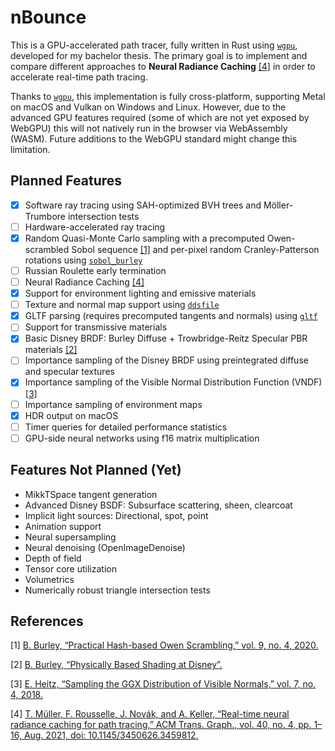 # nBounce

This is a GPU-accelerated path tracer, fully written in Rust using [`wgpu`](https://crates.io/crates/wgpu), developed for my bachelor thesis. The primary goal is to implement and compare different approaches to **Neural Radiance Caching** [[4]](#4) in order to accelerate real-time path tracing.

Thanks to [`wgpu`](https://crates.io/crates/wgpu), this implementation is fully cross-platform, supporting Metal on macOS and Vulkan on Windows and Linux. However, due to the advanced GPU features required (some of which are not yet exposed by WebGPU) this will not natively run in the browser via WebAssembly (WASM). Future additions to the WebGPU standard might change this limitation.

## Planned Features
- [X] Software ray tracing using SAH-optimized BVH trees and Möller-Trumbore intersection tests
- [ ] Hardware-accelerated ray tracing
- [X] Random Quasi-Monte Carlo sampling with a precomputed Owen-scrambled Sobol sequence [[1]](#1) and per-pixel random Cranley-Patterson rotations using [`sobol_burley`](https://crates.io/crates/sobol_burley)
- [ ] Russian Roulette early termination
- [ ] Neural Radiance Caching [[4]](#4)
- [X] Support for environment lighting and emissive materials
- [ ] Texture and normal map support using [`ddsfile`](https://crates.io/crates/ddsfile)
- [X] GLTF parsing (requires precomputed tangents and normals) using [`gltf`](https://crates.io/crates/gltf)
- [ ] Support for transmissive materials
- [X] Basic Disney BRDF: Burley Diffuse + Trowbridge-Reitz Specular PBR materials [[2]](#2)
- [ ] Importance sampling of the Disney BRDF using preintegrated diffuse and specular textures
- [X] Importance sampling of the Visible Normal Distribution Function (VNDF) [[3]](#3)
- [ ] Importance sampling of environment maps
- [X] HDR output on macOS
- [ ] Timer queries for detailed performance statistics
- [ ] GPU-side neural networks using f16 matrix multiplication

## Features Not Planned (Yet)
- MikkTSpace tangent generation
- Advanced Disney BSDF: Subsurface scattering, sheen, clearcoat
- Implicit light sources: Directional, spot, point
- Animation support
- Neural supersampling
- Neural denoising (OpenImageDenoise)
- Depth of field
- Tensor core utilization
- Volumetrics
- Numerically robust triangle intersection tests

## References

<a id="1">[1]</a> 
[B. Burley, “Practical Hash-based Owen Scrambling,” vol. 9, no. 4, 2020.](https://www.jcgt.org/published/0009/04/01/paper.pdf)

<a id="2">[2]</a> 
[B. Burley, “Physically Based Shading at Disney”.
](https://media.disneyanimation.com/uploads/production/publication_asset/48/asset/s2012_pbs_disney_brdf_notes_v3.pdf)

<a id="3">[3]</a> 
[E. Heitz, “Sampling the GGX Distribution of Visible Normals,” vol. 7, no. 4, 2018.
](https://jcgt.org/published/0007/04/01/paper.pdf)

<a id="4">[4]</a> 
[T. Müller, F. Rousselle, J. Novák, and A. Keller, “Real-time neural radiance caching for path tracing,” ACM Trans. Graph., vol. 40, no. 4, pp. 1–16, Aug. 2021, doi: 10.1145/3450626.3459812.
](https://d1qx31qr3h6wln.cloudfront.net/publications/mueller21realtime.pdf)


